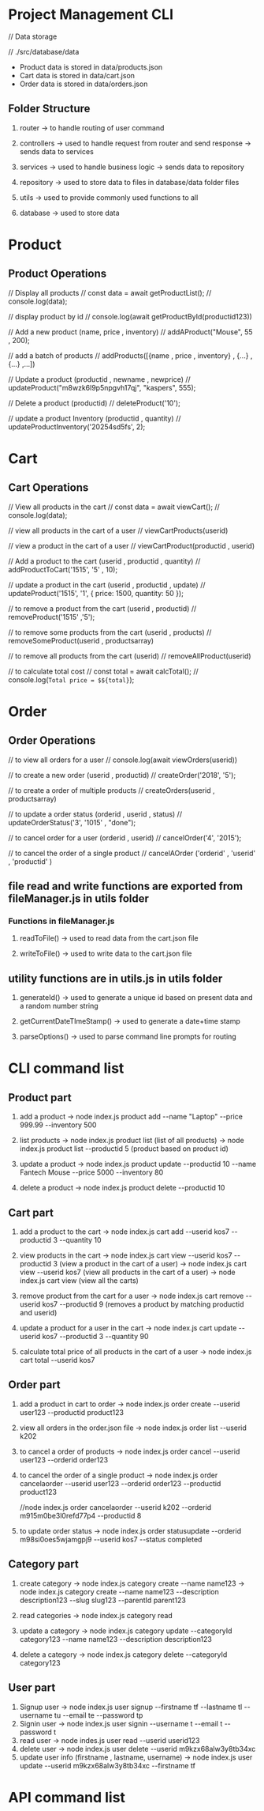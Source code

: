 # Project Management CLI

// Data storage

// ./src/database/data

- Product data is stored in data/products.json
- Cart data is stored in data/cart.json
- Order data is stored in data/orders.json

## Folder Structure

1. router
   -> to handle routing of user command

2. controllers
   -> used to handle request from router and send response
   -> sends data to services

3. services
   -> used to handle business logic
   -> sends data to repository

4. repository
   -> used to store data to files in database/data folder files

5. utils
   -> used to provide commonly used functions to all

6. database
   -> used to store data

# Product

## Product Operations

// Display all products
// const data = await getProductList();
// console.log(data);

// display product by id
// console.log(await getProductById(productid123))

// Add a new product (name, price , inventory)
// addAProduct("Mouse", 55 , 200);

// add a batch of products
// addProducts([{name , price , inventory} , {...} , {...} ,...])

// Update a product (productid , newname , newprice)
// updateProduct("m8wzk6l9p5npgvh17qj", "kaspers", 555);

// Delete a product (productid)
// deleteProduct('10');

// update a product Inventory (productid , quantity)
// updateProductInventory('20254sd5fs', 2);

# Cart

## Cart Operations

// View all products in the cart
// const data = await viewCart();
// console.log(data);

// view all products in the cart of a user
// viewCartProducts(userid)

// view a product in the cart of a user
// viewCartProduct(productid , userid)

// Add a product to the cart (userid , productid , quantity)
// addProductToCart('1515', '5' , 10);

// update a product in the cart (userid , productid , update)
// updateProduct('1515', '1', { price: 1500, quantity: 50 });

// to remove a product from the cart (userid , productid)
// removeProduct('1515' ,'5');

// to remove some products from the cart (userid , products)
// removeSomeProduct(userid , productsarray)

// to remove all products from the cart (userid)
// removeAllProduct(userid)

// to calculate total cost
// const total = await calcTotal();
// console.log(`Total price = $${total}`);

# Order

## Order Operations

// to view all orders for a user
// console.log(await viewOrders(userid))

// to create a new order (userid , productid)
// createOrder('2018', '5');

// to create a order of multiple products
// createOrders(userid , productsarray)

// to update a order status (orderid , userid , status)
// updateOrderStatus('3', '1015' , "done");

// to cancel order for a user (orderid , userid)
// cancelOrder('4', '2015');

// to cancel the order of a single product
// cancelAOrder ('orderid' , 'userid' , 'productid' )

## file read and write functions are exported from fileManager.js in utils folder

### Functions in fileManager.js

1. readToFile()
   -> used to read data from the cart.json file

2) writeToFile()
   -> used to write data to the cart.json file

## utility functions are in utils.js in utils folder

1. generateId()
   -> used to generate a unique id based on present data and a random number string

2. getCurrentDateTImeStamp()
   -> used to generate a date+time stamp

3. parseOptions()
   -> used to parse command line prompts for routing

# CLI command list

## Product part

1. add a product
   -> node index.js product add --name "Laptop" --price 999.99 --inventory 500

2. list products
   -> node index.js product list (list of all products)
   -> node index.js product list --productid 5 (product based on product id)

3. update a product
   -> node index.js product update --productid 10 --name Fantech Mouse --price 5000 --inventory 80

4. delete a product
   -> node index.js product delete --productid 10

## Cart part

1. add a product to the cart
   -> node index.js cart add --userid kos7 --productid 3 --quantity 10

2. view products in the cart
   -> node index.js cart view --userid kos7 --productid 3 (view a product in the cart of a user)
   -> node index.js cart view --userid kos7 (view all products in the cart of a user)
   -> node index.js cart view (view all the carts)

3. remove product from the cart for a user
   -> node index.js cart remove --userid kos7 --productid 9
   (removes a product by matching productid and userid)

4. update a product for a user in the cart
   -> node index.js cart update --userid kos7 --productid 3 --quantity 90

5. calculate total price of all products in the cart of a user
   -> node index.js cart total --userid kos7

## Order part

1. add a product in cart to order
   -> node index.js order create --userid user123 --productid product123

2. view all orders in the order.json file
   -> node index.js order list --userid k202

3. to cancel a order of products
   -> node index.js order cancel --userid user123 --orderid order123

4. to cancel the order of a single product
   -> node index.js order cancelaorder --userid user123 --orderid order123 --productid product123

   //node index.js order cancelaorder --userid k202 --orderid m915m0be3l0refd77p4 --productid 8

5. to update order status
   -> node index.js order statusupdate --orderid m98si0oes5wjamgpj9 --userid kos7 --status completed

## Category part

1. create category
   -> node index.js category create --name name123
   -> node index.js category create --name name123 --description description123 --slug slug123 --parentId parent123

2. read categories
   -> node index.js category read

3. update a category
   -> node index.js category update --categoryId category123 --name name123 --description description123
4. delete a category
   -> node index.js category delete --categoryId category123

## User part

1. Signup user
   -> node index.js user signup --firstname tf --lastname tl --username tu --email te --password tp
2. Signin user
   -> node index.js user signin --username t --email t --password t
3. read user
   -> node indes.js user read --userid userid123
4. delete user
   -> node index.js user delete --userid m9kzx68alw3y8tb34xc
5. update user info (firstname , lastname, username)
   -> node index.js user update --userid m9kzx68alw3y8tb34xc --firstname tf

# API command list
